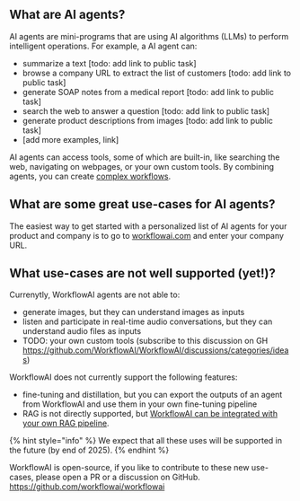 ## What are AI agents?

AI agents are mini-programs that are using AI algorithms (LLMs) to perform intelligent operations. For example, a AI agent can:
- summarize a text [todo: add link to public task]
- browse a company URL to extract the list of customers [todo: add link to public task]
- generate SOAP notes from a medical report [todo: add link to public task]
- search the web to answer a question [todo: add link to public task]
- generate product descriptions from images [todo: add link to public task]
- [add more examples, link]

AI agents can access tools, some of which are built-in, like searching the web, navigating on webpages, or your own custom tools.
By combining agents, you can create [complex workflows](link).

## What are some great use-cases for AI agents?
The easiest way to get started with a personalized list of AI agents for your product and company is to go to [workflowai.com](https://workflowai.com) and enter your company URL.

## What use-cases are not well supported (yet!)?
Currenytly, WorkflowAI agents are not able to:
- generate images, but they can understand images as inputs
- listen and participate in real-time audio conversations, but they can understand audio files as inputs
- TODO: your own custom tools (subscribe to this discussion on GH https://github.com/WorkflowAI/WorkflowAI/discussions/categories/ideas)

WorkflowAI does not currently support the following features:
- fine-tuning and distillation, but you can export the outputs of an agent from WorkflowAI and use them in your own fine-tuning pipeline
- RAG is not directly supported, but [WorkflowAI can be integrated with your own RAG pipeline](). 

{% hint style="info" %}
We expect that all these uses will be supported in the future (by end of 2025).
{% endhint %}

WorkflowAI is open-source, if you like to contribute to these new use-cases, please open a PR or a discussion on GitHub. https://github.com/workflowai/workflowai